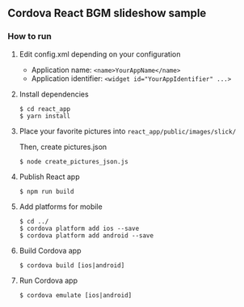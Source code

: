 ## Cordova React BGM slideshow sample

### How to run

1. Edit config.xml depending on your configuration
	- Application name: `<name>YourAppName</name>`
	- Application identifier: `<widget id="YourAppIdentifier" ...>`

1. Install dependencies

	```
   $ cd react_app
   $ yarn install 
	```
	
1. Place your favorite pictures into `react_app/public/images/slick/`

    Then, create pictures.json
	```
   $ node create_pictures_json.js 
	```
	
1. Publish React app

	```
   $ npm run build
	```
	
1. Add platforms for mobile 

	```
   $ cd ../
   $ cordova platform add ios --save
   $ cordova platform add android --save
   ```
   
1. Build Cordova app

	```
	$ cordova build [ios|android]
	```
	
1. Run Cordova app

	```
   $ cordova emulate [ios|android]
	```
